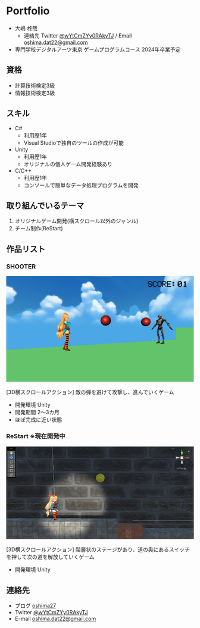 ﻿# Portfolio

- 大嶋 柊哉
    - 連絡先 Twitter [@wYtCmZYy0RAkyTJ](https://twitter.com/wYtCmZYy0RAkyTJ) / Email [oshima.dat22@gmail.com](mailto:oshima.dat22@gmail.com)
- 専門学校デジタルアーツ東京 ゲームプログラムコース 2024年卒業予定

## 資格
- 計算技術検定3級
- 情報技術検定3級

## スキル
- C#
  - 利用歴1年
  - Visual Studioで独自のツールの作成が可能
- Unity
  - 利用歴1年
  - オリジナルの個人ゲーム開発経験あり
- C/C++
  - 利用歴1年
  - コンソールで簡単なデータ処理プログラムを開発

## 取り組んでいるテーマ
1. オリジナルゲーム開発(横スクロール以外のジャンル)
2. チーム制作(ReStart)

## 作品リスト

### SHOOTER
![screenshot](shooter.png)

[3D横スクロールアクション] 敵の弾を避けて攻撃し、進んでいくゲーム

- 開発環境 Unity
- 開発期間 2～3カ月
- ほぼ完成に近い状態

### ReStart ※現在開発中
![screenshot](restart.png)

[3D横スクロールアクション] 階層状のステージがあり、道の奥にあるスイッチを押して次の道を解放していくゲーム

- 開発環境 Unity


## 連絡先
- ブログ [oshima27](https://oshima27.hatenablog.com/)
- Twitter [@wYtCmZYy0RAkyTJ](https://twitter.com/wYtCmZYy0RAkyTJ)
- E-mail [oshima.dat22@gmail.com](mailto:oshima.dat22@gmail.com)
